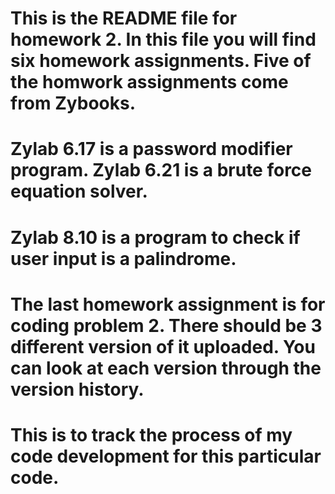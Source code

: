 # This is the README file for homework 2. In this file you will find six homework assignments. Five of the homwork assignments come from Zybooks.
# Zylab 6.17 is a password modifier program. Zylab 6.21 is a brute force equation solver. 
# Zylab 8.10 is a program to check if user input is a palindrome.
# The last homework assignment is for coding problem 2. There should be 3 different version of it uploaded. You can look at each version through the version history.
# This is to track the process of my code development for this particular code.
